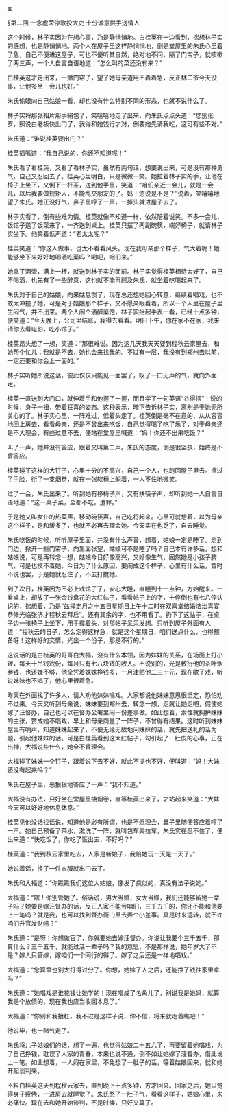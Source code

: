     五 

   §第二回 一念虚荣停歌投大吏 十分诚意拱手送情人

   这个时候，林子实因为在想心事，乃是静悄悄地。白桂英在一边看到，揣想林子实的感想，也是静悄悄地。两个人在屋子里这样静悄悄地，倒是堂屋里的朱氏心里着了急，自己不便进这屋子，可也不便听其自然，绝对地不问，隔了门帘子，就咳嗽了两三声，一个人自言自语地道：“怎么叫的菜还没有来？”

   白桂英这才走出来，一撇门帘子，望了她母亲道用不着着急，反正林二爷今天没事，让他多坐一会儿也好。”

   朱氏偷眼向自己姑娘一看，却也没有什么特别不同的形态，也就不说什么了。

   林子实将那张相片用手絹包了，笑嘻嘻地走了出来，向朱氏点点头道：“您别张罗，照说白老板快出门了，我得和她饯行才对，倒要她先请我吃，这可有些不对。”

   朱氏道：“谁说桂英要出门？”

   桂英插嘴道：“我自己说的，你还不知道呢！”

   朱氏看了看桂英，又看了看林子实，虽然有两句话，想要说出来，可是没有那种勇气，自己又忍回去了。桂英心里明白，只是微微一笑。她拉着林子实的手，让他在椅子上坐下，又倒下一杯茶，送到他手里，笑道：“咱们亲近一会儿，就是一会儿，以后我要做规矩人，不能乱交朋友的了。妈！您说是不是？”说着，笑嘻嘻地望了朱氏。她正没好气，鼻子里哼了一声，一掉头就进屋子去了。

   林子实看了，倒有些难为情。桂英就像不知道一样，依然陪着说笑。不多一会儿，饭馆子送了饭菜来了，一齐送到桌上。桂英只摆了两副碗筷，端好椅子，就请林子实坐下。他笑着低声道：“老太太呢？”

   桂英笑道：“你这人做事，也太不看看风头。现在我母亲那个样子，气大着呢！她能够坐下来好好地喝酒吃菜吗？喝吧，咱们来。”

   她拿了酒壶，满上一杯，就送到林子实的面前。林子实觉得桂英相待太好了，自己不喝酒，也先有了一些醉意，这也就不能再顾及朱氏，就坐着吃喝起来了。

   朱氏对于自己的姑娘，向来姑息惯了，现在总还想她回心转意，继续着唱戏，也不敢太冲撞了她，可是对于姑娘那个样子，又不愿亲眼看着，所以一个人坐在屋子里生闷气，并不出来。两个人闹个酒醉菜饱，林子实抬起手表一看，已经十点多钟，便笑道：“今天晚上，公司里结账，我得去看看。明日下午，你在家不在家，我来请你去看电影，吃小馆子。”

   桂英昂头想了一想，笑道：“那很难说。因为这几天我天天要到程秋云家里去，和她帮个忙儿；我就是不去，她也会来找我的。不过有一层，我没有到郑州去以前，一定还要和你会上一面的。”

   林子实听她所说这话，彼此仅仅只能见一面罢了，叹了一口无声的气，就向外面走。

   桂英一直送到大门口，就伸着手和他握了一握，而且学了一句英语“谷得摆”！说的时候，身子一扭，带着狂喜的姿态。这种表示，暗下告诉林子实，离别是于她无所关心的了。林子实心里，一阵难过，低着头走了。桂英倒是毫不在意的，从从容容地回上房去，看看母亲，还是不曾出来吃饭，自己觉得喝了吃了乐了，对于母亲还是不大理会，有些过意不去，便站在堂屋里喊道：“妈！你还不出来吃饭？”

   叫了一声，她并没有答应，跟着又叫第二声。朱氏的态度，倒是很坚执，始终是不曾答应。

   桂英碰了这样的大钉子，心里十分的不高兴，自己一个人，也跑回屋子里去。擦过了手脸，衔了一支烟卷，就在一张软椅上躺着，一人不住地微笑。

   过了一会，朱氏出来了。听到她有移椅子声，又有扶筷子声，却听到她一人自言自语地道：“这一桌子菜，全都不吃，遭罪。”

   于是她又叫女仆的热菜声，移动碗筷声，自己吃将起来。心里可就想着，以为母亲这个样子，是和缓多了，也就不必再去理会她。今天实在也乏了，自去睡觉。

   朱氏吃饭的时候，听听屋子里面，并没有什么声音，想着，姑娘一定是睡了。走到门边，掀开一些门帘子，向里面张望，姑娘可不是睡了吗？自己本有许多话，想和姑娘说，可是再转念一想，姑娘今日好像高兴，又好像生气，固然她是小孩子脾气，可是也摸不着她，今日为了什么原因，要闹成这个样子，心里有什么话，暂时不说也罢，于是她就忍住了，不去打搅她。

   到了次日，桂英因为不必上戏馆子了，安心大睡，直睡到十一点钟，方始醒来。一看桌上，却放了一张金钱盘花的大红帖子，看看帖子上的字，十停倒也有七八停认识的，揣想着，乃是“兹择定月之十五日星期日上午十二时在双喜堂结婚洁治喜宴恭候光临张济才程秋云拜启”。还有其余的字，也不用看了。扔下了这帖子，在桌子边一张椅子上坐下，用手撑着头，对那帖子呆呆发想。只听到屋子外面有人道：“程秋云的日子，怎么定得这样急，就是这个星期日，咱们送点什么，也得预备呀！这样好的交情，光出一个份子，那是不行的。”

   这说话的是白桂英的哥哥白大福，没有什么本领，因为妹妹的关系，在场面上打小锣，每天十吊钱戏份，每月只有七八块钱的收入。不说别的，光是敷衍他的茶叶烟卷钱，也还嫌不够，他全凭着妹妹挣钱多，一月津贴他二三十元，现在歇了戏，听说妹妹也不唱了，他心里很着急。

   昨天在外面找了许多人，请人劝他妹妹唱戏。人家都说他妹妹意思很坚定，恐怕劝不过来。今天又听到母亲说，妹妹要到郑州去，转念一想，走就让她走吧，假使她嫁了汪督办，自己也可以在督办公署里闹一份差事做。如此想着，索性就拥护妹妹的主张，赞成她不唱戏，早上和母亲商量了一阵子，不曾得有结果。这时听到妹妹屋里有响声，知道妹妹起来了，不便无缘无故地问妹妹的话，就先把送礼的话为题，引起他妹妹的话。可是白桂英看到这大红帖子，勾引起了一肚皮的心事，正在出神，大福说些什么，她全不曾理会。

   大福碰了妹妹一个钉子，跟着说下去不好，就此不提也不好，便叫道：“妈！大妹还没有起来吗？”

   朱氏在屋子里，恶狠狠地答应了一声：“我不知道。”

   大福没有办法，只好坐在堂屋里抽烟卷，直等桂英出来了，才站起来笑道：“大妹今天可以好好地休息休息。”

   桂英见他没话找话说，知道他是必有所谓，也是不愿理会，鼻子里随便答应着哼了一声。她自己预备了茶水，漱洗了一阵，就叫包车夫拉车，朱氏实在忍不住了，便出来道：“快吃饭了，你吃了饭出去，不好吗？”

   桂英道：“我到秋云家里吃去，人家是新娘子，我陪她玩一天是一天了。”

   她说着话，换了一件衣服就出门去了。

   朱氏和大福道：“你瞧瞧我们这位大姑娘，像发了疯似的，真没有法子说她。”

   大福道：“嗐！你别管她了。俗话说，男大当婚，女大当嫁，我们还能够留她一辈子吗？她要是嫁汪督办的话，反正人家不能亏咱们，三千五千的，你还不能和他要上一笔吗？就是我，也可以找到督办衙门里去弄个小差事。真是时来运转，就不许咱们升官发财吗？”

   朱氏道：“是呀！你想做官了，你就要她去嫁汪督办。你说让我要个三千五千，那算什么？三千五千，就能过活一辈子吗？我的意思，不是那样说，她年岁大了不是？嫁人只管嫁，嫁咱们一个同行的得了。嫁了之后还是一样地唱戏。”

   大福道：“您算盘也别太打得过分了。你想，她嫁了人之后，还能挣了钱往家里拿吗？”

   朱氏道：“她唱戏是谁花钱让她学的！现在唱成了名角儿了，别说我是她妈，就算我是个放债的，现在我也应当收回本息了。”

   大福道：“你别和我抬杠，我不过是这样子说，你不信，将来就走着瞧吧！”

   他说毕，也一赌气走了。

   朱氏将儿子姑娘们的话，想了一遍，也觉得姑娘二十五六了，再要留着她唱戏，为了自己挣钱，耽误了人家的青春，本来也说不通，倒不如让她嫁了汪督办，借此讹上一笔。如此想着，一人闷在家里，不免想了一肚子的话，等着姑娘回来，就和她开起谈判来。

   不料白桂英这天到程秋云家去，直到晚上十点多钟，方才回来。回家之后，她只觉得身子疲倦，一进房去就睡觉了。朱氏憋了一肚子气，看看这样子，姑娘心里，未必痛快。现在去和她开始谈判，不是时候，只好又算了。

